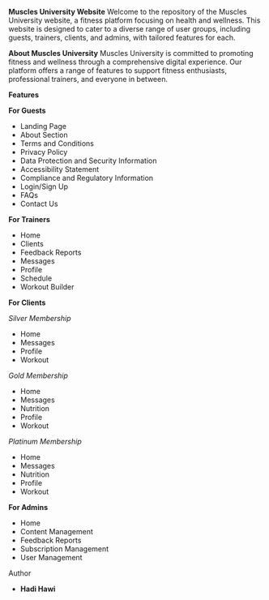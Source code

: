 **Muscles University Website**
Welcome to the repository of the Muscles University website, a fitness platform focusing on health and wellness. This website is designed to cater to a diverse range of user groups, including guests, trainers, clients, and admins, with tailored features for each.

**About Muscles University**
Muscles University is committed to promoting fitness and wellness through a comprehensive digital experience. Our platform offers a range of features to support fitness enthusiasts, professional trainers, and everyone in between.

**Features**

**For Guests**
- Landing Page
- About Section
- Terms and Conditions
- Privacy Policy
- Data Protection and Security Information
- Accessibility Statement
- Compliance and Regulatory Information
- Login/Sign Up
- FAQs
- Contact Us

**For Trainers**
- Home
- Clients
- Feedback Reports
- Messages
- Profile
- Schedule
- Workout Builder

**For Clients**

*Silver Membership*
- Home
- Messages
- Profile
- Workout

*Gold Membership*
- Home
- Messages
- Nutrition
- Profile
- Workout

*Platinum Membership*
- Home
- Messages
- Nutrition
- Profile
- Workout
      
**For Admins**
- Home
- Content Management
- Feedback Reports
- Subscription Management
- User Management

Author
- **Hadi Hawi** 

